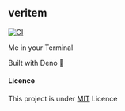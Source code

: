 ## veritem
[![CI](https://github.com/makuzaverite/veritem/actions/workflows/ci.yml/badge.svg)](https://github.com/makuzaverite/veritem/actions/workflows/ci.yml)

Me in your Terminal

Built with Deno 🦕

#### Licence

This project is under [MIT](https://github.com/makuzaverite/veritem/blob/main/LICENSE) Licence
